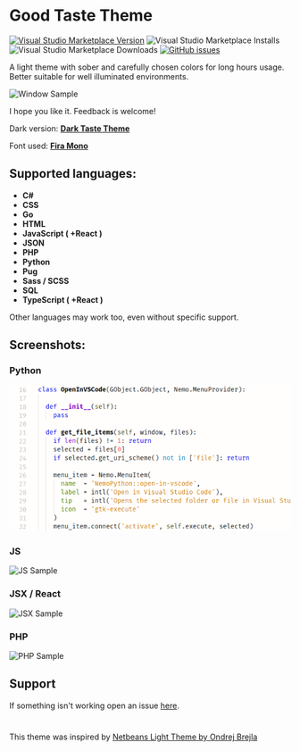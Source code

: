 # Good Taste Theme

[![Visual Studio Marketplace Version](https://img.shields.io/visual-studio-marketplace/v/faelv.good-taste-theme?style=flat-square)](https://marketplace.visualstudio.com/items?itemName=faelv.good-taste-theme)
![Visual Studio Marketplace Installs](https://img.shields.io/visual-studio-marketplace/i/faelv.good-taste-theme?style=flat-square)
![Visual Studio Marketplace Downloads](https://img.shields.io/visual-studio-marketplace/d/faelv.good-taste-theme?style=flat-square)
[![GitHub issues](https://img.shields.io/github/issues/faelv/good-taste-theme?style=flat-square)](https://github.com/faelv/good-taste-theme/issues)

A light theme with sober and carefully chosen colors for long hours usage.
Better suitable for well illuminated environments.

![Window Sample](images/sample-window.png)

I hope you like it. Feedback is welcome!

Dark version: [**Dark Taste Theme**](https://marketplace.visualstudio.com/items?itemName=faelv.dark-taste-theme)

Font used: [**Fira Mono**](https://mozilla.github.io/Fira/)

## Supported languages:

- **C#**
- **CSS**
- **Go**
- **HTML**
- **JavaScript ( +React )**
- **JSON**
- **PHP**
- **Python**
- **Pug**
- **Sass / SCSS**
- **SQL**
- **TypeScript ( +React )**

Other languages may work too, even without specific support.

## Screenshots:

### Python

![Python Sample](images/sample-python.png)

### JS

![JS Sample](images/sample-js.png)

### JSX / React

![JSX Sample](images/sample-jsx.png)

### PHP

![PHP Sample](images/sample-php.png)

## Support

If something isn't working open an issue [here](https://github.com/faelv/good-taste-theme/issues).

#

This theme was inspired by [Netbeans Light Theme by Ondrej Brejla](https://github.com/obrejla/vscode-netbeans-light-theme)
